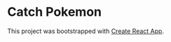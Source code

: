 # Catch Pokemon

This project was bootstrapped with [Create React App](https://github.com/facebook/create-react-app).
